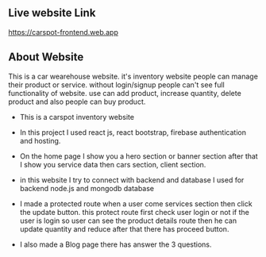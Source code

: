 ## Live website Link
https://carspot-frontend.web.app

## About Website 
This is a car wearehouse  website. it's inventory website people can manage their product or service. without login/signup people can't see full functionality of website.
use can add product, increase quantity, delete product and also people can buy product.

- This is a carspot  inventory website

- In this project I used react js, react bootstrap, firebase authentication and hosting.

- On the home page I show you a hero section or banner section after that I show you service data then cars section, client section.

- in this website I try to connect with backend and database I used for backend node.js and mongodb database

- I made a protected route when a user come services section then click the  update button. this protect route first check user login or not if the user is login so user can see the product details route then he can update quantity and reduce after that there has proceed button.

- I also made a Blog page there has answer the 3 questions.